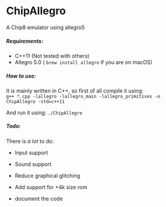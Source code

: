 # ChipAllegro
A Chip8 emulator using allegro5

##### Requirements:

- C++11 (Not tested with others)
- Allegro 5.0 ( <code>brew install allegro</code> if you are on macOS)

##### How to use:

It is mainly written in C++, so first of all compile it using:<br>
<code>g++ *.cpp -lallegro -lallegro_main -lallegro_primitives -o ChipAllegro -std=c++11</code>

And run it using: <code>./ChipAllegro <rom file></code>

##### Todo:

There is *a lot* to do:

- Input support

- Sound support

- Reduce graphical glitching

- Add support for +4k size rom

- document the code

  

